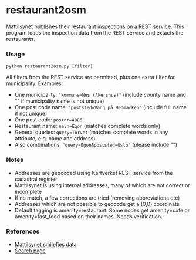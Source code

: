 # restaurant2osm
Mattilsynet publishes their restaurant inspections on a REST service. This program loads the inspection data from the REST service and extacts the restaurants.

### Usage ###

<code>python restaurant2osm.py [filter]</code>

All filters from the REST service are permitted, plus one extra filter for municipality. Examples:
* One municipality: <code>"kommune=Nes (Akershus)"</code> (include county name and "" if municipality name is not unique)
* One post code name: <code>"poststed=Vang på Hedmarken"</code> (include full name if not unique)
* One post code: <code>postnr=4885</code>
* Restaurant name: <code>navn=Egon</code> (matches complete words only)
* General queries: <code>query=Torvet</code> (matches complete words in any attribute, e.g. name and address)
* Also combinations: <code>"query=Egon&poststed=Oslo"</code> (please include "")

### Notes ###

* Addresses are geocoded using Kartverket REST service from the cadastral register
* Mattilsynet is using internal addresses, many of which are not correct or incomplete
* If no match, a few corrections are tried (removing abbreviations etc)
* Addresses which are not possible to geocode get a (0,0) coordinate
* Default tagging is amenity=restaurant. Some nodes get amenity=cafe or amenity=fast_food based on their names. Needs verification.


### References ###

* [Mattilsynet smilefjes data](https://data.norge.no/data/mattilsynet/smilefjestilsyn-på-serveringssteder)
* [Search page](https://hotell.difi.no/?dataset=mattilsynet/smilefjes/tilsyn)
